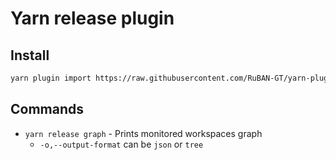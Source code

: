 # Yarn release plugin

## Install

```sh
yarn plugin import https://raw.githubusercontent.com/RuBAN-GT/yarn-plugin-release/main/bundles/%40yarnpkg/plugin-release.js
```

## Commands

* `yarn release graph` - Prints monitored workspaces graph
  * `-o,--output-format` can be `json` or `tree`
